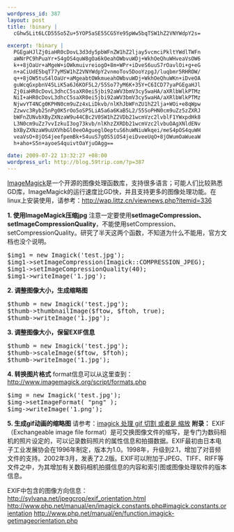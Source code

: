 ```yaml
--- 
wordpress_id: 387
layout: post
title: !binary |
  cGhw5Lit6LCD55So5Zu+5YOP5aSE55CG5Ye95pWw5bqTSW1hZ2VNYWdpY2s=

excerpt: !binary |
  PGEgaHJlZj0iaHR0cDovL3d3dy5pbWFnZW1hZ2ljay5vcmciPkltYWdlTWFn
  aWNrPC9hPuaYr+S4gOS4quW8gOa6kOeahOWbvuWDj+WkhOeQhuWHveaVsOW6
  k++8jOaUr+aMgeW+iOWkmuivreiogO+8m+WPr+iDveS6uuS7rOavlOi+g+eG
  n+aCiUdE5bqT77yMSW1hZ2VNYWdpY2vnmoTov5DooYzpgJ/luqbmr5RHROW/
  q++8jOW5tuS4lOaUr+aMgeabtOWkmueahOWbvuWDj+WkhOeQhuWKn+iDveOA
  guWcqGxpbnV45LiK5a6J6KOF5L2/55So77yM6K+35Y+C6ICD77yaPGEgaHJl
  Zj0iaHR0cDovL3dhcC5saXR0ei5jbi92aWV3bmV3cy5waHA/aXRlbWlkPTMz
  NiI+aHR0cDovL3dhcC5saXR0ei5jbi92aWV3bmV3cy5waHA/aXRlbWlkPTMz
  NjwvYT4NCg0KPHN0cm9uZz4xLiDkvb/nlKhJbWFnZU1hZ2lja+WOi+e8qWpw
  Zzwvc3Ryb25nPg0K5rOo5oSP5LiA5a6a6KaB5L2/55SoPHN0cm9uZz5zZXRJ
  bWFnZUNvbXByZXNzaW9u44CBc2V0SW1hZ2VDb21wcmVzc2lvblF1YWxpdHk8
  L3N0cm9uZz7vvIzkuI3og73kvb/nlKhzZXRDb21wcmVzc2lvbuOAgXNldENv
  bXByZXNzaW9uUXVhbGl0eeOAgueglOeptuS6huWNiuWkqei/meS4pOS4quWH
  veaVsO+8jOS4jeefpemBk+S4uuS7gOS5iOS4jeiDveeUqO+8jOWumOaWueaW
  h+aho+S5n+ayoeS4quivtOaYjuOAgg==

date: 2009-07-22 13:32:27 +08:00
wordpress_url: http://blog.59trip.com/?p=387
---
```

<a href="http://www.imagemagick.org">ImageMagick</a>是一个开源的图像处理函数库，支持很多语言；可能人们比较熟悉GD库，ImageMagick的运行速度比GD快，并且支持更多的图像处理功能。在linux上安装使用，请参考：<a href="http://wap.littz.cn/viewnews.php?itemid=336">http://wap.littz.cn/viewnews.php?itemid=336</a>

<strong>1. 使用ImageMagick压缩jpg</strong>
注意一定要使用<strong>setImageCompression、setImageCompressionQuality</strong>，不能使用setCompression、setCompressionQuality。研究了半天这两个函数，不知道为什么不能用，官方文档也没个说明。
<pre class=php name=code>$img1 = new Imagick('test.jpg');
$img1->setImageCompression(Imagick::COMPRESSION_JPEG);
$img1->setImageCompressionQuality(40);
$img1->writeImage('1.jpg');</pre>
<!--more-->
<strong>2. 调整图像大小，生成缩略图</strong>
<pre class=php name=code>$thumb = new Imagick('test.jpg');
$thumb->thumbnailImage($ftow, $ftoh, true);
$thumb->writeImage('1.jpg');</pre>
<strong>3. 调整图像大小，保留EXIF信息</strong>
<pre class=php name=code>$thumb = new Imagick('test.jpg');
$thumb->scaleImage($ftow, $ftoh);
$thumb->writeImage('1.jpg');</pre>
<strong>4. 转换图片格式</strong>
format信息可以从这里查到：<a href="http://www.imagemagick.org/script/formats.php">http://www.imagemagick.org/script/formats.php</a>
<pre class=php name=code>$img = new Imagick('test.jpg');
$img->setImageFormat( "png" );
$img->writeImage('1.png');</pre>
<strong>5. 生成gif动画的缩略图</strong>
请参考：<a href="http://wxw850227.javaeye.com/blog/402085#comments">imagick 处理 gif 切割 或者是 缩放</a>
<strong>
附录：</strong>
EXIF（Exchangeable image file format）是可交换图像文件的缩写，是专门为数码相机的照片设定的，可以记录数码照片的属性信息和拍摄数据。EXIF最初由日本电子工业发展协会在1996年制定，版本为1.0。1998年，升级到2.1，增加了对音频文件的支持。2002年3月，发表了2.2版。EXIF可以附加于JPEG、TIFF、RIFF等文件之中，为其增加有关数码相机拍摄信息的内容和索引图或图像处理软件的版本信息。

EXIF中包含的图像方向信息：
 <a href="http://sylvana.net/jpegcrop/exif_orientation.html">http://sylvana.net/jpegcrop/exif_orientation.html</a>
 <a href="http://www.php.net/manual/en/imagick.constants.php#imagick.constants.orientation">http://www.php.net/manual/en/imagick.constants.php#imagick.constants.orientation</a>
 <a href="http://www.php.net/manual/en/function.imagick-getimageorientation.php">http://www.php.net/manual/en/function.imagick-getimageorientation.php</a>
